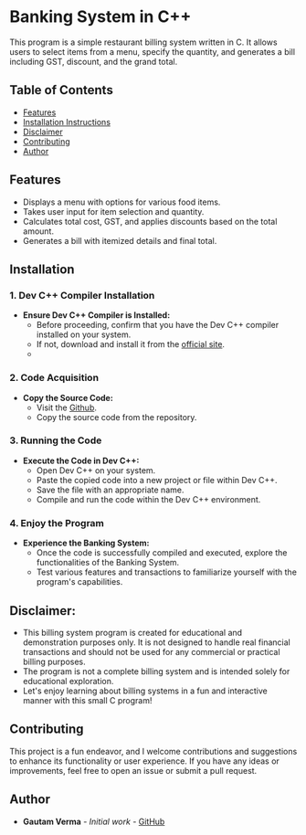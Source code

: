 # Banking System in C++

This program is a simple restaurant billing system written in C. It allows users to select items from a menu, specify the quantity, and generates a bill including GST, discount, and the grand total.



## Table of Contents

- [Features](#Features)
- [Installation Instructions](#Installation)
- [Disclaimer](#Disclaimer)
- [Contributing](#Contributing)
- [Author](#Author)


  
## Features

- Displays a menu with options for various food items.
- Takes user input for item selection and quantity.
- Calculates total cost, GST, and applies discounts based on the total amount.
- Generates a bill with itemized details and final total.



## Installation

### 1. Dev C++ Compiler Installation
- **Ensure Dev C++ Compiler is Installed:** 
  - Before proceeding, confirm that you have the Dev C++ compiler installed on your system.
  - If not, download and install it from the [official site](https://www.bloodshed.net/).
  - 
### 2. Code Acquisition
- **Copy the Source Code:**
  - Visit the [Github](https://github.com/Gautam855/Customer-Billing-System/blob/main/Customer%20Billing%20System.cpp).
  - Copy the source code from the repository.
### 3. Running the Code
- **Execute the Code in Dev C++:**
  - Open Dev C++ on your system.
  - Paste the copied code into a new project or file within Dev C++.
  - Save the file with an appropriate name.
  - Compile and run the code within the Dev C++ environment.

### 4. Enjoy the Program
- **Experience the Banking System:**
  - Once the code is successfully compiled and executed, explore the functionalities of the Banking System.
  - Test various features and transactions to familiarize yourself with the program's capabilities.


## Disclaimer:

- This billing system program is created for educational and demonstration purposes only. It is not designed to handle real financial transactions and should not be used for any commercial or practical billing purposes.
- The program is not a complete billing system and is intended solely for educational exploration.
- Let's enjoy learning about billing systems in a fun and interactive manner with this small C program!

  

## Contributing

This project is a fun endeavor, and I welcome contributions and suggestions to enhance its functionality or user experience. If you have any ideas or improvements, feel free to open an issue or submit a pull request.



## Author

- **Gautam Verma** - _Initial work_ - [GitHub](https://github.com/Gautam855)


